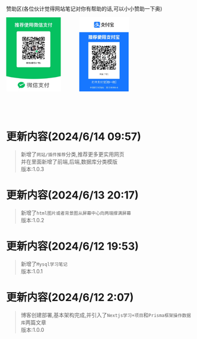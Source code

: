 赞助区(各位伙计觉得网站笔记对你有帮助的话,可以小小赞助一下奥)

<div style="display:flex;margin-bottom:100px">
  <img style="height:200px" src="/public/weixin.jpg"/>
  <img style="height:200px;margin-left:50px" src="/public/zhifubao.jpg"/>
</div>

# 更新内容(2024/6/14 09:57)
> 新增了`网站/插件推荐`分类,推荐更多更实用网页<br>
> 并在里面新增了前端,后端,数据库分类模版<br>
> 版本:1.0.3

# 更新内容(2024/6/13 20:17)
> 新增了`html图片或者背景图从屏幕中心向两端撑满屏幕`<br>
> 版本:1.0.2

# 更新内容(2024/6/12 19:53)
> 新增了`Mysql学习笔记`<br>
> 版本:1.0.1

# 更新内容(2024/6/12 2:07)
> 博客创建部署,基本架构完成,并引入了`Nextjs学习+项目`和`Prisma框架操作数据库`两篇文章<br>
> 版本:1.0.0
